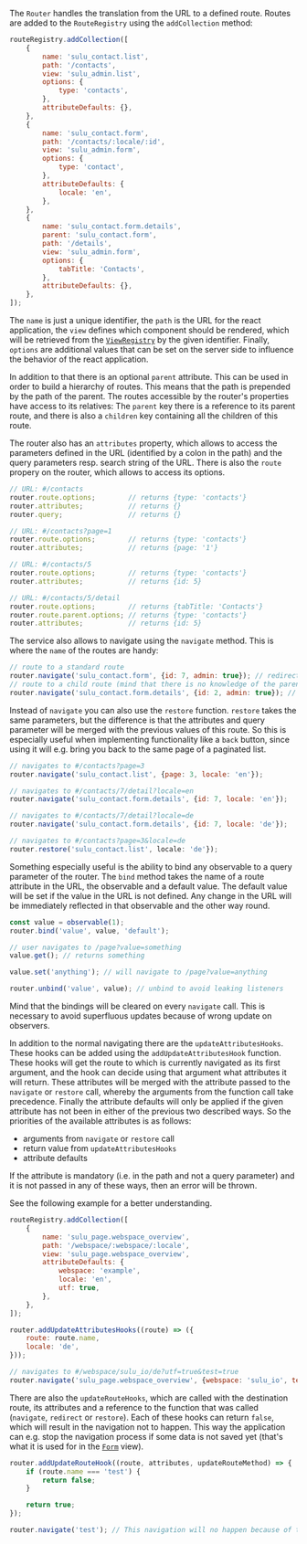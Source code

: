 The `Router` handles the translation from the URL to a defined route. Routes are added to the `RouteRegistry` using the
`addCollection` method:

```javascript static
routeRegistry.addCollection([
    {
        name: 'sulu_contact.list',
        path: '/contacts',
        view: 'sulu_admin.list',
        options: {
            type: 'contacts',
        },
        attributeDefaults: {},
    },
    {
        name: 'sulu_contact.form',
        path: '/contacts/:locale/:id',
        view: 'sulu_admin.form',
        options: {
            type: 'contact',
        },
        attributeDefaults: {
            locale: 'en',
        },
    },
    {
        name: 'sulu_contact.form.details',
        parent: 'sulu_contact.form',
        path: '/details',
        view: 'sulu_admin.form',
        options: {
            tabTitle: 'Contacts',
        },
        attributeDefaults: {},
    },
]);
```

The `name` is just a unique identifier, the `path` is the URL for the react application, the `view` defines which
component should be rendered, which will be retrieved from the [`ViewRegistry`](#viewrenderer) by the given identifier.
Finally, `options` are additional values that can be set on the server side to influence the behavior of the react
application.

In addition to that there is an optional `parent` attribute. This can be used in order to build a hierarchy of routes.
This means that the path is prepended by the path of the parent. The routes accessible by the router's properties have
access to its relatives: The `parent` key there is a reference to its parent route, and there is also a `children` key
containing all the children of this route.

The router also has an `attributes` property, which allows to access the parameters defined in the URL (identified by a
colon in the path) and the query parameters resp. search string of the URL. There is also the `route` propery on the
router, which allows to access its options.

```javascript static
// URL: #/contacts
router.route.options;        // returns {type: 'contacts'}
router.attributes;           // returns {}
router.query;                // returns {}

// URL: #/contacts?page=1
router.route.options;        // returns {type: 'contacts'}
router.attributes;           // returns {page: '1'}

// URL: #/contacts/5
router.route.options;        // returns {type: 'contacts'}
router.attributes;           // returns {id: 5}

// URL: #/contacts/5/detail
router.route.options;        // returns {tabTitle: 'Contacts'}
router.route.parent.options; // returns {type: 'contacts'}
router.attributes;           // returns {id: 5}
```

The service also allows to navigate using the `navigate` method. This is where the `name` of the routes are handy:

```javascript static
// route to a standard route
router.navigate('sulu_contact.form', {id: 7, admin: true}); // redirects to #/contacts/7?admin=true
// route to a child route (mind that there is no knowledge of the parent necessary)
router.navigate('sulu_contact.form.details', {id: 2, admin: true}); // redirects to #/contacts/2/detail?admin=true
```

Instead of `navigate` you can also use the `restore` function. `restore` takes the same parameters, but the difference
is that the attributes and query parameter will be merged with the previous values of this route. So this is especially
useful when implementing functionality like a `back` button, since using it will e.g. bring you back to the same page
of a paginated list.

```javascript static
// navigates to #/contacts?page=3
router.navigate('sulu_contact.list', {page: 3, locale: 'en'});

// navigates to #/contacts/7/detail?locale=en
router.navigate('sulu_contact.form.details', {id: 7, locale: 'en'});

// navigates to #/contacts/7/detail?locale=de
router.navigate('sulu_contact.form.details', {id: 7, locale: 'de'});

// navigates to #/contacts?page=3&locale=de
router.restore('sulu_contact.list', locale: 'de'});
```

Something especially useful is the ability to bind any observable to a query parameter of the router. The `bind` method
takes the name of a route attribute in the URL, the observable and a default value. The default value will be set if
the value in the URL is not defined. Any change in the URL will be immediately reflected in that observable and the
other way round.

```javascript static
const value = observable(1);
router.bind('value', value, 'default');

// user navigates to /page?value=something
value.get(); // returns something

value.set('anything'); // will navigate to /page?value=anything

router.unbind('value', value); // unbind to avoid leaking listeners
```

Mind that the bindings will be cleared on every `navigate` call. This is necessary to avoid superfluous updates because
of wrong update on observers.

In addition to the normal navigating there are the `updateAttributesHooks`. These hooks can be added using the
`addUpdateAttributesHook` function. These hooks will get the route to which is currently navigated as its first
argument, and the hook can decide using that argument what attributes it will return. These attributes will be merged
with the attribute passed to the `navigate` or `restore` call, whereby the arguments from the function call take
precedence. Finally the attribute defaults will only be applied if the given attribute has not been in either of the
previous two described ways. So the priorities of the available attributes is as follows:

- arguments from `navigate` or `restore` call
- return value from `updateAttributesHooks`
- attribute defaults

If the attribute is mandatory (i.e. in the path and not a query parameter) and it is not passed in any of these ways,
then an error will be thrown.

See the following example for a better understanding.

```javascript static
routeRegistry.addCollection([
    {
        name: 'sulu_page.webspace_overview',
        path: '/webspace/:webspace/:locale',
        view: 'sulu_page.webspace_overview',
        attributeDefaults: {
            webspace: 'example',
            locale: 'en',
            utf: true,
        },
    },
]);

router.addUpdateAttributesHooks((route) => ({
    route: route.name,
    locale: 'de',
}));

// navigates to #/webspace/sulu_io/de?utf=true&test=true
router.navigate('sulu_page.webspace_overview', {webspace: 'sulu_io', test: true})
```

There are also the `updateRouteHooks`, which are called with the destination route, its attributes and a reference to
the function that was called (`navigate`, `redirect` or `restore`). Each of these hooks can return `false`, which will
result in the navigation not to happen. This way the application can e.g. stop the navigation process if some data is
not saved yet (that's what it is used for in the [`Form`](#form) view).

```javascript static
router.addUpdateRouteHook((route, attributes, updateRouteMethod) => {
    if (route.name === 'test') {
        return false;
    }

    return true;
});

router.navigate('test'); // This navigation will no happen because of the above hook
```
